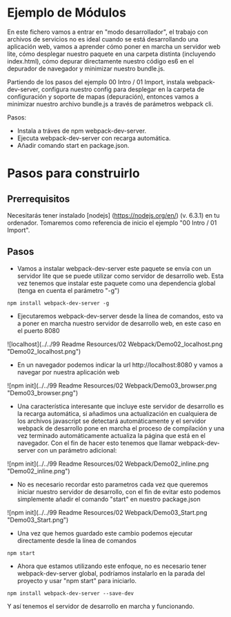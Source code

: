 # Ejemplo de Módulos

En este fichero vamos a entrar en "modo desarrollador", el trabajo con archivos de servicios no es ideal cuando se está desarrollando una aplicación web, vamos a aprender cómo poner en marcha un servidor web lite, cómo desplegar nuestro paquete en una carpeta distinta (incluyendo index.html), cómo depurar directamente nuestro código es6 en el depurador de navegador y minimizar nuestro bundle.js.

Partiendo de los pasos del ejemplo 00 Intro / 01 Import, instala webpack-dev-server, configura nuestro config para desplegar en la carpeta de configuración y soporte de mapas (depuración), entonces vamos a minimizar nuestro archivo bundle.js a través de parámetros webpack cli.

Pasos:
 - Instala a tráves de npm webpack-dev-server.
 - Ejecuta webpack-dev-server con recarga automática.
 - Añadir comando start en package.json.

# Pasos para construirlo

## Prerrequisitos

Necesitarás tener instalado [nodejs] (https://nodejs.org/en/) (v. 6.3.1) en tu ordenador. Tomaremos como referencia de inicio el ejemplo "00 Intro / 01 Import".

## Pasos

- Vamos a instalar webpack-dev-server este paquete se envía con un servidor lite que se puede utilizar como servidor de desarrollo web. Esta vez tenemos que instalar este paquete como una dependencia global (tenga en cuenta el parámetro "-g")

````
npm install webpack-dev-server -g
````

- Ejecutaremos webpack-dev-server desde la línea de comandos, esto va a poner en marcha nuestro servidor de desarrollo web, en este caso en el puerto 8080

![localhost](../../99 Readme Resources/02 Webpack/Demo02_localhost.png "Demo02_localhost.png")


- En un navegador podemos indicar la url http://localhost:8080 y vamos a navegar por nuestra aplicación web

![npm init](../../99 Readme Resources/02 Webpack/Demo03_browser.png "Demo03_browser.png")



- Una característica interesante que incluye este servidor de desarrollo es la recarga automática, si añadimos una actualización en cualquiera de los archivos javascript se detectará automáticamente y el servidor webpack de desarrollo pone en marcha el proceso de compilación y una vez terminado automáticamente actualiza la página que está en el navegador. Con el fin de hacer esto tenemos que llamar webpack-dev-server con un parámetro adicional:

![npm init](../../99 Readme Resources/02 Webpack/Demo02_inline.png "Demo02_inline.png")

- No es necesario recordar esto parametros cada vez que queremos iniciar nuestro servidor de desarrollo, con el fin de evitar esto podemos simplemente añadir el comando "start" en nuestro package.json

![npm init](../../99 Readme Resources/02 Webpack/Demo03_Start.png "Demo03_Start.png")

- Una vez que hemos guardado este cambio podemos ejecutar directamente desde la línea de comandos

````
npm start
````

- Ahora que estamos utilizando este enfoque, no es necesario tener webpack-dev-server global, podríamos instalarlo en la parada del proyecto y usar "npm start" para iniciarlo.

````
npm install webpack-dev-server --save-dev
````


Y así tenemos el servidor de desarrollo en marcha y funcionando.
